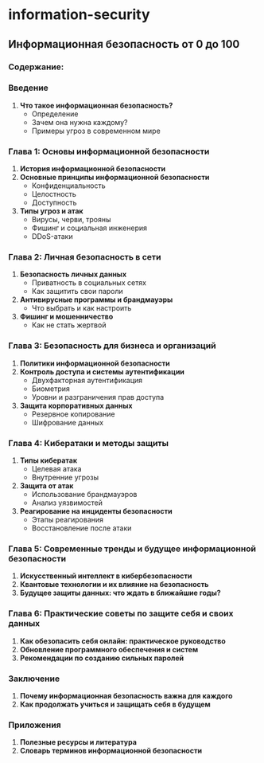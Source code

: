 # information-security
## Информационная безопасность от 0 до 100

### Содержание:

### Введение
1. **Что такое информационная безопасность?**
   - Определение
   - Зачем она нужна каждому?
   - Примеры угроз в современном мире

### Глава 1: Основы информационной безопасности
1. **История информационной безопасности**
2. **Основные принципы информационной безопасности**
   - Конфиденциальность
   - Целостность
   - Доступность
3. **Типы угроз и атак**
   - Вирусы, черви, трояны
   - Фишинг и социальная инженерия
   - DDoS-атаки

### Глава 2: Личная безопасность в сети
1. **Безопасность личных данных**
   - Приватность в социальных сетях
   - Как защитить свои пароли
2. **Антивирусные программы и брандмауэры**
   - Что выбрать и как настроить
3. **Фишинг и мошенничество**
   - Как не стать жертвой

### Глава 3: Безопасность для бизнеса и организаций
1. **Политики информационной безопасности**
2. **Контроль доступа и системы аутентификации**
   - Двухфакторная аутентификация
   - Биометрия
   - Уровни и разграничения прав доступа
3. **Защита корпоративных данных**
   - Резервное копирование
   - Шифрование данных

### Глава 4: Кибератаки и методы защиты
1. **Типы кибератак**
   - Целевая атака
   - Внутренние угрозы
2. **Защита от атак**
   - Использование брандмауэров
   - Анализ уязвимостей
3. **Реагирование на инциденты безопасности**
   - Этапы реагирования
   - Восстановление после атаки

### Глава 5: Современные тренды и будущее информационной безопасности
1. **Искусственный интеллект в кибербезопасности**
2. **Квантовые технологии и их влияние на безопасность**
3. **Будущее защиты данных: что ждать в ближайшие годы?**

### Глава 6: Практические советы по защите себя и своих данных
1. **Как обезопасить себя онлайн: практическое руководство**
2. **Обновление программного обеспечения и систем**
3. **Рекомендации по созданию сильных паролей**

### Заключение
1. **Почему информационная безопасность важна для каждого**
2. **Как продолжать учиться и защищать себя в будущем**

### Приложения
1. **Полезные ресурсы и литература**
2. **Словарь терминов информационной безопасности**
   

